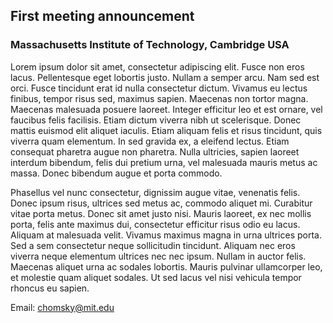 
## First meeting announcement

### Massachusetts Institute of Technology, Cambridge USA

Lorem ipsum dolor sit amet, consectetur adipiscing elit. Fusce non eros lacus. Pellentesque eget lobortis justo. Nullam a semper arcu. Nam sed est orci. Fusce tincidunt erat id nulla consectetur dictum. Vivamus eu lectus finibus, tempor risus sed, maximus sapien. Maecenas non tortor magna. Maecenas malesuada posuere laoreet. Integer efficitur leo et est ornare, vel faucibus felis facilisis. Etiam dictum viverra nibh ut scelerisque. Donec mattis euismod elit aliquet iaculis. Etiam aliquam felis et risus tincidunt, quis viverra quam elementum. In sed gravida ex, a eleifend lectus. Etiam consequat pharetra augue non pharetra. Nulla ultricies, sapien laoreet interdum bibendum, felis dui pretium urna, vel malesuada mauris metus ac massa. Donec bibendum augue et porta commodo.

Phasellus vel nunc consectetur, dignissim augue vitae, venenatis felis. Donec ipsum risus, ultrices sed metus ac, commodo aliquet mi. Curabitur vitae porta metus. Donec sit amet justo nisi. Mauris laoreet, ex nec mollis porta, felis ante maximus dui, consectetur efficitur risus odio eu lacus. Aliquam at malesuada velit. Vivamus maximus magna in urna ultrices porta. Sed a sem consectetur neque sollicitudin tincidunt. Aliquam nec eros viverra neque elementum ultrices nec nec ipsum. Nullam in auctor felis. Maecenas aliquet urna ac sodales lobortis. Mauris pulvinar ullamcorper leo, et molestie quam aliquet sodales. Ut sed lacus vel nisi vehicula tempor rhoncus eu sapien.

Email: chomsky@mit.edu